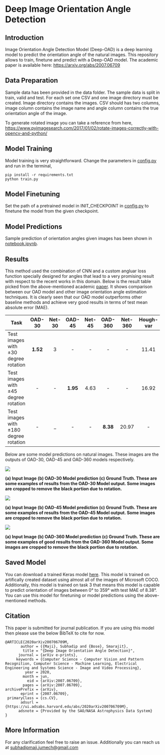 # Deep Image Orientation Angle Detection

## Introduction
Image Orientation Angle Detection Model (Deep-OAD) is a deep learning model to predict the orientation angle of the natural images. This repository allows to train, finetune and predict with a Deep-OAD model. The academic paper is available here:  https://arxiv.org/abs/2007.06709

## Data Preparation
Sample data has been provided in the data folder. The sample data is split in train, valid and test. For each set one CSV and one image directory must be created. Image directory contains the images. CSV should has two columns, image column contains the image name and angle column contains the true orientation angle of the image. 

To generate rotated image you can take a reference from here, https://www.pyimagesearch.com/2017/01/02/rotate-images-correctly-with-opencv-and-python/

## Model Training
Model training is very straightforward. Change the parameters in [config.py](https://github.com/pidahbus/deep-image-orientation-angle-detection/blob/main/config.py) and run in the terminal,
```
pip install -r requirements.txt
python train.py
```

## Model Finetuning
Set the path of a pretrained model in INIT_CHECKPOINT in [config.py](https://github.com/pidahbus/deep-image-orientation-angle-detection/blob/main/config.py) to finetune the model from the given checkpoint.


## Model Predictions
Sample prediction of orientation angles given images has been shown in [notebook.ipynb](https://github.com/pidahbus/deep-image-orientation-angle-detection/blob/main/notebook.ipynb). 


## Results
This method used the combination of CNN and a custom angluar loss function specially designed for angles that lead to a very promising result with respect to the recent works in this domain. Below is the result table picked from the above-mentioned academic [paper](https://arxiv.org/abs/2007.06709). It shows comparison between our OAD model and other image orientation angle estimation techniques. It is clearly seen that our OAD model outperforms other baseline methods and achieve very good results in terms of test mean absolute error (MAE).


| Task                                  | OAD-30 | Net-30 | OAD-45 | Net-45 | OAD-360 | Net-360 | Hough-var | Hough-pow | Fourier   |      
| ------------------------------------- |:------:|:------:|:------:|:------:|:-------:|:-------:|:---------:|:---------:|:---------:|
| Test images with ±30 degree rotation  |**1.52**|   3    |   -    |   -    |    -    |    -    |  11.41    |  10.62    |   10.66   |
| Test images with ±45 degree rotation  |   -    |   -    |**1.95**|  4.63  |    -    |    -    |  16.92    |  13.06    |   16.51   |
| Test images with ±180 degree rotation |   -    |   _    |   -    |   -    |**8.38** |  20.97  |     -     |     -     |     -     |



Below are some model predictions on natural images. These images are the outputs of OAD-30, OAD-45 and OAD-360 models respectively.


![](https://github.com/pidahbus/deep-image-orientation-angle-detection/blob/main/images/Picture5.png)

**(a) Input Image (b) OAD-30 Model prediction (c) Ground Truth. These are some examples of results from the OAD-30 Model output. Some images are cropped to remove the black portion due to rotation.**


![](https://github.com/pidahbus/deep-image-orientation-angle-detection/blob/main/images/Picture6.png)

**(a) Input Image (b) OAD-45 Model prediction (c) Ground Truth. These are some examples of results from the OAD-45 Model output. Some images are cropped to remove the black portion due to rotation.**

![](https://github.com/pidahbus/deep-image-orientation-angle-detection/blob/main/images/Picture7.png)

**(a) Input Image (b) OAD-360 Model prediction (c) Ground Truth. These are some examples of good results from the OAD-360 Model output. Some images are cropped to remove the black portion due to rotation.**


## Saved Model
You can download a trained Keras model [here](https://drive.google.com/file/d/1gI20xkDOz37mz1PuXZCdcVI2x79rAFRd/view?usp=sharing). This model is trained on artifically created dataset using almost all of the images of Microsoft COCO. Additionally, this model is trained on task 3 that means this model is capable to predict orientation of images between 0° to 359° with test MAE of 8.38°. You can use this model for finetuning or model predictions using the above-mentioned methods.


## Citation
This paper is submitted for journal publication. If you are using this model then please use the below BibTeX to cite for now.

```
@ARTICLE{2020arXiv200706709M,
       author = {{Maji}, Subhadip and {Bose}, Smarajit},
        title = "{Deep Image Orientation Angle Detection}",
      journal = {arXiv e-prints},
     keywords = {Computer Science - Computer Vision and Pattern Recognition, Computer Science - Machine Learning, Electrical Engineering and Systems Science - Image and Video Processing},
         year = 2020,
        month = jun,
          eid = {arXiv:2007.06709},
        pages = {arXiv:2007.06709},
archivePrefix = {arXiv},
       eprint = {2007.06709},
 primaryClass = {cs.CV},
       adsurl = {https://ui.adsabs.harvard.edu/abs/2020arXiv200706709M},
      adsnote = {Provided by the SAO/NASA Astrophysics Data System}
}
```

## More Information
For any clarification feel free to raise an issue. Additionally you can reach us at subhadipmaji.jumech@gmail.com

